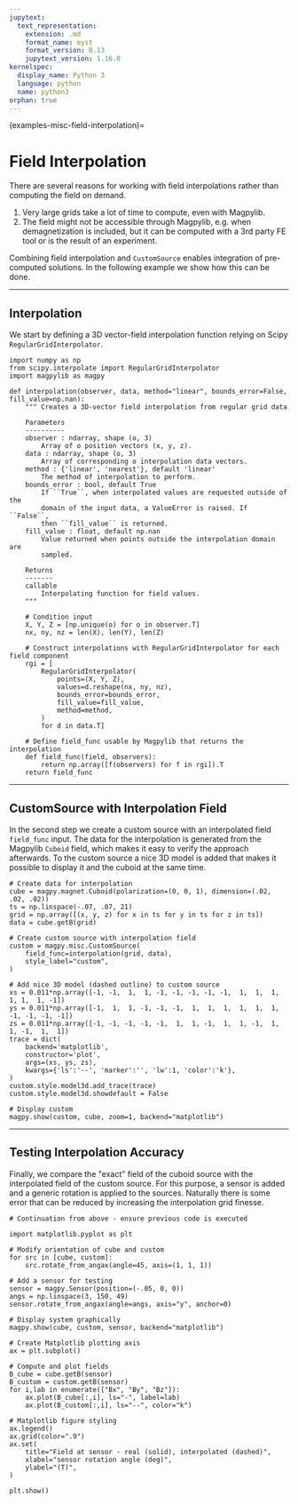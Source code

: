 ```yaml
---
jupytext:
  text_representation:
    extension: .md
    format_name: myst
    format_version: 0.13
    jupytext_version: 1.16.0
kernelspec:
  display_name: Python 3
  language: python
  name: python3
orphan: true
---
```


(examples-misc-field-interpolation)=

# Field Interpolation

There are several reasons for working with field interpolations rather than computing the field on demand.

1. Very large grids take a lot of time to compute, even with Magpylib.
2. The field might not be accessible through Magpylib, e.g. when demagnetization is included, but it can be computed with a 3rd party FE tool or is the result of an experiment.

Combining field interpolation and `CustomSource` enables integration of pre-computed solutions. In the following example we show how this can be done.

----------------------------
## Interpolation

We start by defining a 3D vector-field interpolation function relying on Scipy `RegularGridInterpolator`.

```{code-cell} ipython3
import numpy as np
from scipy.interpolate import RegularGridInterpolator
import magpylib as magpy

def interpolation(observer, data, method="linear", bounds_error=False, fill_value=np.nan):
    """ Creates a 3D-vector field interpolation from regular grid data

    Parameters
    ----------
    observer : ndarray, shape (o, 3)
        Array of o position vectors (x, y, z).
    data : ndarray, shape (o, 3)
        Array of corresponding o interpolation data vectors.
    method : {'linear', 'nearest'}, default 'linear'
        The method of interpolation to perform.
    bounds_error : bool, default True
        If ``True``, when interpolated values are requested outside of the
        domain of the input data, a ValueError is raised. If ``False``,
        then ``fill_value`` is returned.
    fill_value : float, default np.nan
        Value returned when points outside the interpolation domain are
        sampled.

    Returns
    -------
    callable
        Interpolating function for field values.
    """

    # Condition input
    X, Y, Z = [np.unique(o) for o in observer.T]
    nx, ny, nz = len(X), len(Y), len(Z)

    # Construct interpolations with RegularGridInterpolator for each field component
    rgi = [
        RegularGridInterpolator(
            points=(X, Y, Z),
            values=d.reshape(nx, ny, nz),
            bounds_error=bounds_error,
            fill_value=fill_value,
            method=method,
        )
        for d in data.T]

    # Define field_func usable by Magpylib that returns the interpolation
    def field_func(field, observers):
        return np.array([f(observers) for f in rgi]).T
    return field_func
```

----------------------------
## CustomSource with Interpolation Field

In the second step we create a custom source with an interpolated field `field_func` input. The data for the interpolation is generated from the Magpylib `Cuboid` field, which makes it easy to verify the approach afterwards. To the custom source a nice 3D model is added that makes it possible to display it and the cuboid at the same time.

```{code-cell} ipython3
# Create data for interpolation
cube = magpy.magnet.Cuboid(polarization=(0, 0, 1), dimension=(.02, .02, .02))
ts = np.linspace(-.07, .07, 21)
grid = np.array([(x, y, z) for x in ts for y in ts for z in ts])
data = cube.getB(grid)

# Create custom source with interpolation field
custom = magpy.misc.CustomSource(
    field_func=interpolation(grid, data),
    style_label="custom",
)

# Add nice 3D model (dashed outline) to custom source
xs = 0.011*np.array([-1, -1,  1,  1, -1, -1, -1, -1, -1,  1,  1,  1,  1, 1,  1, -1])
ys = 0.011*np.array([-1,  1,  1, -1, -1, -1,  1,  1,  1,  1,  1,  1, -1, -1, -1, -1])
zs = 0.011*np.array([-1, -1, -1, -1, -1,  1,  1, -1,  1,  1, -1,  1,  1, -1,  1,  1])
trace = dict(
    backend='matplotlib',
    constructor='plot',
    args=(xs, ys, zs),
    kwargs={'ls':'--', 'marker':'', 'lw':1, 'color':'k'},
)
custom.style.model3d.add_trace(trace)
custom.style.model3d.showdefault = False

# Display custom
magpy.show(custom, cube, zoom=1, backend="matplotlib")
```

----------------------------
## Testing Interpolation Accuracy

Finally, we compare the "exact" field of the cuboid source with the interpolated field of the custom source. For this purpose, a sensor is added and a generic rotation is applied to the sources. Naturally there is some error that can be reduced by increasing the interpolation grid finesse.

```{code-cell} ipython3
# Continuation from above - ensure previous code is executed

import matplotlib.pyplot as plt

# Modify orientation of cube and custom
for src in [cube, custom]:
    src.rotate_from_angax(angle=45, axis=(1, 1, 1))

# Add a sensor for testing
sensor = magpy.Sensor(position=(-.05, 0, 0))
angs = np.linspace(3, 150, 49)
sensor.rotate_from_angax(angle=angs, axis="y", anchor=0)

# Display system graphically
magpy.show(cube, custom, sensor, backend="matplotlib")

# Create Matplotlib plotting axis
ax = plt.subplot()

# Compute and plot fields
B_cube = cube.getB(sensor)
B_custom = custom.getB(sensor)
for i,lab in enumerate(["Bx", "By", "Bz"]):
    ax.plot(B_cube[:,i], ls="-", label=lab)
    ax.plot(B_custom[:,i], ls="--", color="k")

# Matplotlib figure styling
ax.legend()
ax.grid(color=".9")
ax.set(
    title="Field at sensor - real (solid), interpolated (dashed)",
    xlabel="sensor rotation angle (deg)",
    ylabel="(T)",
)

plt.show()
```

```{code-cell} ipython3

```
